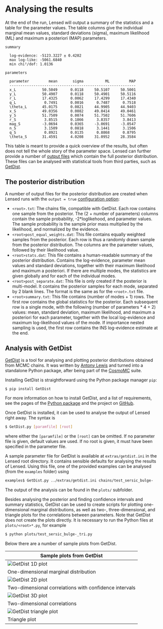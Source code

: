 Analysing the results
=====================

At the end of the run, Lensed will output a summary of the statistics and a
table for the parameter values. The table columns give the individual marginal
mean values, standard deviations (sigma), maximum likelihood (ML) and maximum a
posteriori (MAP) parameters.

    summary
      
      log-evidence: -5123.3227 ± 0.4202
      max log-like: -5061.6840
      min chi²/dof: 1.0136
      
    parameters
      
      parameter         mean       sigma          ML         MAP
      ----------------------------------------------------------
      x_L            50.5049      0.0118     50.5107     50.5001
      y_L            50.4907      0.0118     50.4901     50.5116
      r_L            17.4325      0.0062     17.4299     17.4340
      q_L             0.7491      0.0016      0.7487      0.7518
      \theta_L       45.0175      0.0821     44.9905     44.9403
      x_S            49.0356      0.0082     49.0414     49.0461
      y_S            51.7509      0.0074     51.7502     51.7606
      r_S             3.8515      0.1866      3.8357      3.8413
      mag_S          -3.0694      0.0365     -3.0691     -3.0547
      n_S             3.1509      0.0818      3.1441      3.1506
      q_S             0.8921      0.0135      0.8868      0.8795
      \theta_S       31.4591      4.0208     31.0952     28.3584

This table is meant to provide a quick overview of the results, but often does
not tell the whole story of the parameter space. Lensed can further provide a
number of [output files](#the-posterior-distribution) which contain the full
posterior distribution. These files can be analysed with statistical tools from
third parties, such as [GetDist](#analysis-with-getdist).


The posterior distribution
--------------------------

A number of output files for the posterior distribution are created when Lensed
runs with the `output = true` [configuration option](configuration.md#output):

-   `<root>.txt`:
    The chains file, compatible with GetDist. Each row contains one sample from
    the posterior. The (2 + number of parameters) columns contain the sample
    probability, -2*loglikehood, and parameter values. The sample probability
    is the sample prior mass multiplied by the likelihood, and normalized by
    the evidence.
-   `<root>post_equal_weights.dat`:
    This file contains equally weighted samples from the posterior. Each row is
    thus a randomly drawn sample from the posterior distribution. The columns
    are the parameter values, followed by their likelihood value.
-   `<root>stats.dat`:
    This file contains a human-readable summary of the posterior distribution.
    Contains the log-evidence, parameter mean values and standard deviations,
    together with their maximum likelihood and maximum a posteriori. If there
    are multiple modes, the statistics are given globally and for each of the
    individual modes.
-   `<root>post_separate.dat`:
    This file is only created if the posterior is multi-model. It contains the
    posterior samples for each mode, separated by 2 blank lines. The format is
    the same as for the `<root>.txt` file.
-   `<root>summary.txt`:
    This file contains (number of modes + 1) rows. The first row contains the
    global statistics for the posterior. Each subsequent row is a single mode,
    with the following (number of parameters * 4 + 2) values: mean, standard
    deviation, maximum likelihood, and maximum a posteriori for each parameter,
    together with the local log-evidence and maximum log-likelihood values of
    the mode. If importance nested sampling is used, the first row contains the
    INS log-evidence estimate at the end.


Analysis with GetDist
---------------------

[GetDist](http://pypi.python.org/pypi/GetDist/) is a tool for analysing and
plotting posterior distributions obtained from MCMC chains. It was written by
[Antony Lewis](http://cosmologist.info) and turned into a standalone Python
package, after being part of the [CosmoMC](http://cosmologist.info/cosmomc/)
suite.

Installing GetDist is straightforward using the Python package manager `pip`:

```sh
$ pip install GetDist
```

For more information on how to install GetDist, and a list of requirements, see
the pages of the [Python package](http://pypi.python.org/pypi/GetDist/) and the
project on [GitHub](https://github.com/cmbant/getdist).

Once GetDist is installed, it can be used to analyse the output of Lensed right
away. The syntax is

```sh
$ GetDist.py [paramfile] [root]
```

where either the `[paramfile]` or the `[root]` can be omitted. If no parameter
file is given, default values are used. If no root is given, it must have been
specified in the parameter file.

A sample parameter file for GetDist is available at `extras/getdist.ini` in the
Lensed root directory. It contains sensible defaults for analysing the results
of Lensed. Using this file, one of the provided examples can be analysed (from
the `examples` folder) using

```sh
examples$ GetDist.py ../extras/getdist.ini chains/test_sersic_bulge-
```

The output of the analysis can be found in the `plots/` subfolder.

Besides analysing the posterior and finding confidence intervals and summary
statistics, GetDist can be used to create scripts for plotting one-dimensional
marginal distributions, as well as two-, three-dimensional, and triangle plots
for the correlations between parameters. Note that GetDist does not create the
plots directly. It is necessary to run the Python files at `plots/<root>*.py`,
for example

```sh
$ python plots/test_sersic_bulge-_tri.py
```

Below there are a number of sample plots from GetDist.

| Sample plots from GetDist                                 |
|-----------------------------------------------------------|
| ![GetDist 1D plot](figures/getdist-1d.png)                |
| One-dimensional marginal distribution                     |
| ![GetDist 2D plot](figures/getdist-2d.png)                |
| Two-dimensional correlations with confidence intervals    |
| ![GetDist 3D plot](figures/getdist-3d.png)                |
| Two-dimensional correlations                              |
| ![GetDist triangle plot](figures/getdist-tri.png)         |
| Triangle plot                                             |
